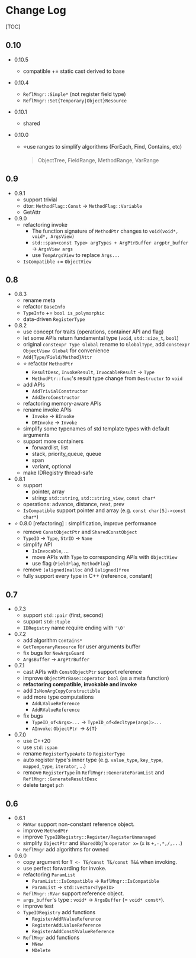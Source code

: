 # Change Log

[TOC]

## 0.10

- 0.10.5

  - compatible += static cast derived to base
  
- 0.10.4

  - `ReflMngr::Simple*` (not register field type)
  - `ReflMngr::Set{Temporary|Object}Resource` 

- 0.10.1

  - shared

- 0.10.0

  - :star:use ranges to simplify algorithms (ForEach, Find, Contains, etc)

    > ObjectTree, FieldRange, MethodRange, VarRange

## 0.9

- 0.9.1
  - support trivial
  - dtor: `MethodFlag::Const` -> `MethodFlag::Variable` 
  - GetAttr
- 0.9.0
  - refactoring invoke
    - The function signature of `MethodPtr` changes to `void(void*, void*, ArgsView)`  
    - `std::span<const Type> argTypes + ArgPtrBuffer argptr_buffer` -> `ArgsView args` 
    - use `TempArgsView` to replace `Args...` 
  - `IsCompatible` += `ObjectView` 

## 0.8

- 0.8.3
  - rename meta
  - refactor `BaseInfo` 
  - `TypeInfo` += `bool is_polymorphic` 
  - data-driven `RegisterType` 
- 0.8.2
  - use concept for traits (operations, container API and flag)
  - let some APIs return fundamental type (`void`, `std::size_t`, `bool`)
  - original `constexpr Type Global` rename to `GlobalType`, add `constexpr ObjectView Global` for convenience
  - `Add{Type/Field/Method}Attr` 
  - :star: refactor `MethodPtr` 
    - `ResultDesc`, `InvokeResult`, `InvocableResult` -> `Type` 
    - `MethodPtr::func`'s result type change from `Destructor` to `void` 
  - add APIs
    - `AddTrivialConstructor` 
    - `AddZeroConstructor` 
  - refactoring memory-aware APIs
  - rename invoke APIs
    - `Invoke` -> `BInvoke` 
    - `DMInvoke` -> `Invoke` 
  - simplify some typenames of std template types with default arguments
  - support more containers
    - forwardlist, list
    - stack, priority_queue, queue
    - span
    - variant, optional
  - make IDRegistry thread-safe
- 0.8.1
  - support
    - pointer, array
    - string: `std::string`, `std::string_view`, `const char*` 
  - operations: advance, distance, next, prev
  - `IsCompatible` support pointer and array (e.g. `const char[5]->const char*`)
- :star: 0.8.0 [refactoring] : simplification, improve performance
  - remove `ConstObjectPtr` and `SharedConstObject` 
  - `TypeID` -> `Type`, `StrID` -> `Name` 
  - simplify API
    - `IsInvocable`, ...
    - move APIs with `Type` to corresponding APIs with `ObjectView` 
    - use flag (`FieldFlag`, `MethodFlag`)
  - remove `[aligned]malloc` and `[aligned]free` 
  - fully support every type in C++ (reference, constant)

## 0.7

- 0.7.3
  - support `std::pair` (first, second)
  - support `std::tuple` 
  - `IDRegistry` name require ending with `'\0'` 
- 0.7.2
  - add algorithm `Contains*` 
  - `GetTemporaryResource` for user arguments buffer
  - fix bugs for `NewArgsGuard` 
  - `ArgsBuffer` -> `ArgPtrBuffer` 
- 0.7.1
  - cast APIs with `ConstObjectPtr` support reference
  - improve `ObjectPtrBase::operator bool` (as a meta function)
  - **refactoring compatible, invokable and invoke** 
  - add `IsNonArgCopyConstructible` 
  - add more type computations
    - `AddLValueReference` 
    - `AddRValueReference` 
  - fix bugs
    - `TypeID_of<Args>...` -> `TypeID_of<decltype(args)>...` 
    - `AInvoke`: `ObjectPtr `-> `&{T}` 
- 0.7.0
  - use C++20
  - use `std::span` 
  - rename `RegisterTypeAuto` to `RegisterType` 
  - auto register type's inner type (e.g. `value_type`, `key_type`, `mapped_type`, `iterator`, ...) 
  - remove `RegisterType` in `ReflMngr::GenerateParamList` and `ReflMngr::GenerateResultDesc` 
  - delete target `pch` 

## 0.6

- 0.6.1
  - `RWVar` support non-constant reference object.
  - improve `MethodPtr` 
  - improve `TypeIDRegistry::Register/RegisterUnmanaged`  
  - simplify `ObjectPtr` and `SharedObj`'s `operator x=` (`x` is `+,-,*,/,...`)
  - `ReflMngr` add algorithms for owned
- 0.6.0
  - copy argument for `T <- T&/const T&/const T&&` when invoking.
  - use perfect forwarding for invoke.
  - refactoring `ParamList ` 
    - `ParamList::IsCompatible` -> `ReflMngr::IsCompatible` 
    - `ParamList` -> `std::vector<TypeID>` 
  - `ReflMngr::RVar` support reference object.
  - `args_buffer`'s type : `void*` -> `ArgsBuffer` (= `void* const*`).
  - improve test
  - `TypeIDRegistry` add functions
    - `RegisterAddRValueReference` 
    - `RegisterAddLValueReference` 
    - `RegisterAddConstRValueReference` 
  - `ReflMngr` add functions
    - `MNew` 
    - `MDelete` 

